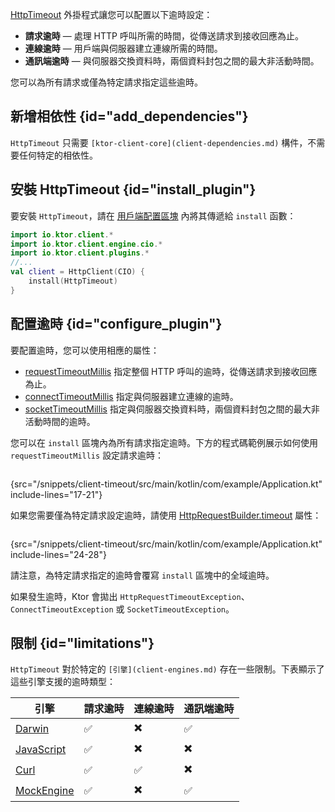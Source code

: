 [//]: # (title: 逾時)

<primary-label ref="client-plugin"/>

<tldr>
<var name="example_name" value="client-timeout"/>
<include from="lib.topic" element-id="download_example"/>
</tldr>

[HttpTimeout](https://api.ktor.io/ktor-client/ktor-client-core/io.ktor.client.plugins/-http-timeout) 外掛程式讓您可以配置以下逾時設定：
* __請求逾時__ — 處理 HTTP 呼叫所需的時間，從傳送請求到接收回應為止。
* __連線逾時__ — 用戶端與伺服器建立連線所需的時間。
* __通訊端逾時__ — 與伺服器交換資料時，兩個資料封包之間的最大非活動時間。

您可以為所有請求或僅為特定請求指定這些逾時。

## 新增相依性 {id="add_dependencies"}
`HttpTimeout` 只需要 `[ktor-client-core](client-dependencies.md)` 構件，不需要任何特定的相依性。

## 安裝 HttpTimeout {id="install_plugin"}

要安裝 `HttpTimeout`，請在 [用戶端配置區塊](client-create-and-configure.md#configure-client) 內將其傳遞給 `install` 函數：
```kotlin
import io.ktor.client.*
import io.ktor.client.engine.cio.*
import io.ktor.client.plugins.*
//...
val client = HttpClient(CIO) {
    install(HttpTimeout)
}
```

## 配置逾時 {id="configure_plugin"}

要配置逾時，您可以使用相應的屬性：

* [requestTimeoutMillis](https://api.ktor.io/ktor-client/ktor-client-core/io.ktor.client.plugins/-http-timeout-config/request-timeout-millis.html)
  指定整個 HTTP 呼叫的逾時，從傳送請求到接收回應為止。
* [connectTimeoutMillis](https://api.ktor.io/ktor-client/ktor-client-core/io.ktor.client.plugins/-http-timeout-config/connect-timeout-millis.html)
  指定與伺服器建立連線的逾時。
* [socketTimeoutMillis](https://api.ktor.io/ktor-client/ktor-client-core/io.ktor.client.plugins/-http-timeout-config/socket-timeout-millis.html)
  指定與伺服器交換資料時，兩個資料封包之間的最大非活動時間的逾時。

您可以在 `install` 區塊內為所有請求指定逾時。下方的程式碼範例展示如何使用 `requestTimeoutMillis` 設定請求逾時：
```kotlin
```
{src="/snippets/client-timeout/src/main/kotlin/com/example/Application.kt" include-lines="17-21"}

如果您需要僅為特定請求設定逾時，請使用 [HttpRequestBuilder.timeout](https://api.ktor.io/ktor-client/ktor-client-core/io.ktor.client.plugins/timeout.html) 屬性：

```kotlin
```
{src="/snippets/client-timeout/src/main/kotlin/com/example/Application.kt" include-lines="24-28"}

請注意，為特定請求指定的逾時會覆寫 `install` 區塊中的全域逾時。

如果發生逾時，Ktor 會拋出 `HttpRequestTimeoutException`、`ConnectTimeoutException` 或 `SocketTimeoutException`。

## 限制 {id="limitations"}

`HttpTimeout` 對於特定的 `[引擎](client-engines.md)` 存在一些限制。下表顯示了這些引擎支援的逾時類型：

| 引擎                             | 請求逾時 | 連線逾時 | 通訊端逾時 |
|------------------------------------|-----------------|-----------------|----------------|
| [Darwin](client-engines.md#darwin) | ✅️              | ✖️              | ✅️             |
| [JavaScript](client-engines.md#js) | ✅               | ✖️              | ✖️             |
| [Curl](client-engines.md#curl)     | ✅               | ✅️              | ✖️             |
| [MockEngine](client-testing.md)    | ✅               | ✖️              | ✅              |